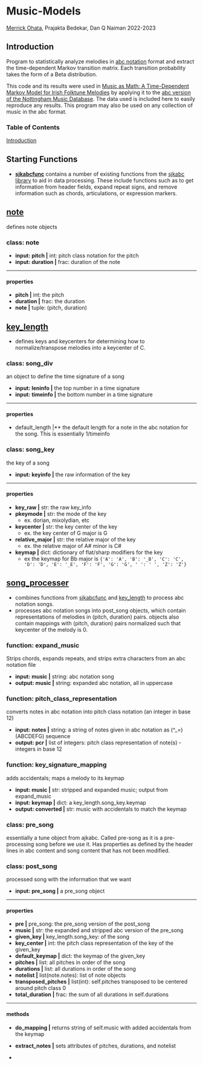 # Music-Models
[Merrick Ohata](https://www.merrickohata.xyz), Prajakta Bedekar, Dan Q Naiman
2022-2023

## Introduction

Program to statistically analyze melodies in [abc notation](https://abcnotation.com/) format and extract the time-dependent Markov transition matrix. Each transition probability takes the form of a Beta distribution. 

This code and its results were used in [Music as Math: A Time-Dependent Markov Model for Irish Folktune Melodies]() by applying it to the [abc version of the Nottingham Music Database](https://abc.sourceforge.net/NMD/). The data used is included here to easily reproduce any results. This program may also be used on any collection of music in the abc format.

### Table of Contents
[Introduction](doc:introduction)


## Starting Functions
* **[sjkabcfunc](sjkabcfunc.py)** contains a number of existing functions from the [sjkabc library](https://github.com/sjktje/sjkabc/blob/develop/docs/index.rst) to aid in data processing. These include functions such as to get information from header fields, expand repeat signs, and remove information such as chords, articulations, or expression markers.

## [note](note.py)
defines note objects
### class: note
* **input: pitch |** int: pitch class notation for the pitch
* **input: duration |** frac: duration of the note
---
#### properties
* **pitch |** int: the pitch
* **duration |** frac: the duration
* **note |** tuple: (pitch, duration)

## [key_length](key_length.py) 
* defines keys and keycenters for determining how to normalize/transpose melodies into a keycenter of C.

### class: song_div
an object to define the time signature of a song
* **input: leninfo |** the top number in a time signature
* **input: timeinfo |** the bottom number in a time signature
---
#### properties
* default_length |** the default length for a note in the abc notation for the song. This is essentially 1/timeinfo

### class: song_key
the key of a song
* **input: keyinfo |** the raw information of the key
---
#### properties
* **key_raw |** str: the raw key_info
* **pkeymode |** str: the mode of the key
  * ex. dorian, mixolydian, etc
* **keycenter |** str: the key center of the key 
  * ex. the key center of G major is G
* **relative_major |** str: the relative major of the key 
  * ex. the relative major of A# minor is C#
* **keymap |** dict: dictionary of flat/sharp modifiers for the key
  * ex the keymap for Bb major is `{'A': 'A', 'B': '_B', 'C': 'C', 'D': 'D', 'E': '_E', 'F': 'F', 'G': 'G', ' ': ' ', 'Z': 'Z'}`

## [song_processer](song_processer.py)
* combines functions from [sjkabcfunc](sjkabcfunc.py) and [key_length](key_length.py) to process abc notation songs. 
* processes abc notation songs into post_song objects, which contain representations of melodies in (pitch, duration) pairs. objects also contain mappings with (pitch, duration) pairs normalized such that keycenter of the melody is 0. 

### function: expand_music
Strips chords, expands repeats, and strips extra characters from an abc notation file
* **input: music |** string: abc notation song
* **output: music |** string: expanded abc notation, all in uppercase

### function: pitch_class_representation
converts notes in abc notation into pitch class notation (an integer in base 12)
* **input: notes |** string: a string of notes given in abc notation as (^_=)(ABCDEFG) sequence
* **output: pcr |** list of integers: pitch class representation of note(s) - integers in base 12

### function: key_signature_mapping
adds accidentals; maps a melody to its keymap 
* **input: music |** str: stripped and expanded music; output from expand_music
* **input: keymap |** dict: a key_length.song_key.keymap
* **output: converted |** str: music with accidentals to match the keymap

### class: pre_song
essentially a tune object from ajkabc. Called pre-song as it is a pre-processing song before we use it. Has properties as defined by the header lines in abc content and song content that has not been modified.

### class: post_song
processed song with the information that we want
* **input: pre_song |** a pre_song object 
---
#### properties
* **pre |** pre_song: the pre_song version of the post_song
* **music |** str: the expanded and stripped abc version of the pre_song
* **given_key |** key_length.song_key: of the song
* **key_center |** int: the pitch class representation of the key of the given_key
* **default_keymap |** dict: the keymap of the given_key
* **pitches |** list: all pitches in order of the song
* **durations |** list: all durations in order of the song
* **notelist |** list(note.notes): list of note objects
* **transposed_pitches |** list(int): self.pitches transposed to be centered around pitch class 0
* **total_duration |** frac: the sum of all durations in self.durations
---
#### methods
* **do_mapping |** returns string of self.music with added accidentals from the keymap
* **extract_notes |** sets attributes of pitches, durations, and notelist 

* 

